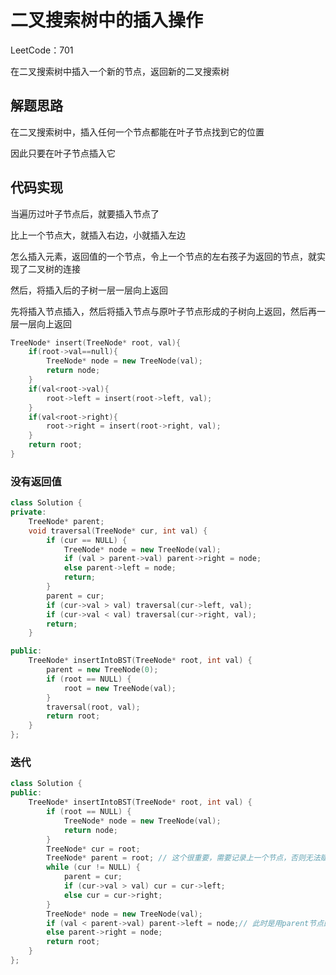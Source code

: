 # 二叉搜索树中的插入操作

LeetCode：701

在二叉搜索树中插入一个新的节点，返回新的二叉搜索树

## 解题思路

在二叉搜索树中，插入任何一个节点都能在叶子节点找到它的位置

因此只要在叶子节点插入它

## 代码实现

当遍历过叶子节点后，就要插入节点了

比上一个节点大，就插入右边，小就插入左边

怎么插入元素，返回值的一个节点，令上一个节点的左右孩子为返回的节点，就实现了二叉树的连接

然后，将插入后的子树一层一层向上返回

先将插入节点插入，然后将插入节点与原叶子节点形成的子树向上返回，然后再一层一层向上返回

```c++
TreeNode* insert(TreeNode* root, val){
    if(root->val==null){
        TreeNode* node = new TreeNode(val);
        return node;
    }
    if(val<root->val){
        root->left = insert(root->left, val);
    }
    if(val<root->right){
        root->right = insert(root->right, val);
    }
    return root;
}
```

### 没有返回值

```c++
class Solution {
private:
    TreeNode* parent;
    void traversal(TreeNode* cur, int val) {
        if (cur == NULL) {
            TreeNode* node = new TreeNode(val);
            if (val > parent->val) parent->right = node;
            else parent->left = node;
            return;
        }
        parent = cur;
        if (cur->val > val) traversal(cur->left, val);
        if (cur->val < val) traversal(cur->right, val);
        return;
    }

public:
    TreeNode* insertIntoBST(TreeNode* root, int val) {
        parent = new TreeNode(0);
        if (root == NULL) {
            root = new TreeNode(val);
        }
        traversal(root, val);
        return root;
    }
};
```

### 迭代

```c++
class Solution {
public:
    TreeNode* insertIntoBST(TreeNode* root, int val) {
        if (root == NULL) {
            TreeNode* node = new TreeNode(val);
            return node;
        }
        TreeNode* cur = root;
        TreeNode* parent = root; // 这个很重要，需要记录上一个节点，否则无法赋值新节点
        while (cur != NULL) {
            parent = cur;
            if (cur->val > val) cur = cur->left;
            else cur = cur->right;
        }
        TreeNode* node = new TreeNode(val);
        if (val < parent->val) parent->left = node;// 此时是用parent节点的进行赋值
        else parent->right = node;
        return root;
    }
};
```


